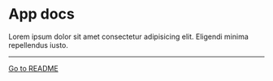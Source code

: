 # App docs

Lorem ipsum dolor sit amet consectetur adipisicing elit. Eligendi minima
repellendus iusto.

***

[Go to README](../README.md)
